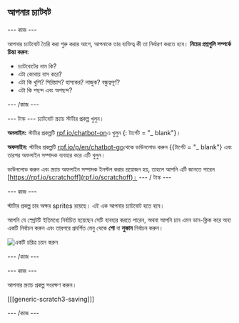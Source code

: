 ## আপনার চ্যাটবট

\--- কাজ \---

আপনার চ্যাটবোট তৈরি করা শুরু করার আগে, আপনাকে তার ব্যক্তিত্ব কী তা নির্ধারণ করতে হবে। **নিচের প্রশ্নগুলি সম্পর্কে চিন্তা করুন**:

+ চ্যাটবোটের নাম কি?
+ এটা কোথায় বাস করে?
+ এটা কি খুশি? সিরিয়াস? হাস্যকর? লাজুক? বন্ধুত্বপূর্ণ?
+ এটা কি পছন্দ এবং অপছন্দ?

\--- /কাজ \---

\--- টাস্ক \--- চ্যাটবোট স্ক্র্যাচ স্টার্টার প্রকল্প খুলুন।

**অনলাইন:** স্টার্টার প্রকল্পটি [rpf.io/chatbot-on](http://rpf.io/chatbot-on)এ খুলুন {: টার্গেট = "_ blank"}।

**অফলাইন:** স্টার্টার প্রকল্পটি [rpf.io/p/en/chatbot-go](http://rpf.io/p/en/chatbot-go)থেকে ডাউনলোড করুন {{টার্গেট = "_ blank"} এবং তারপর অফলাইন সম্পাদক ব্যবহার করে এটি খুলুন।

ডাউনলোড করুন এবং স্ক্র্যাচ অফলাইন সম্পাদক ইনস্টল করার প্রয়োজন হয়, তাহলে আপনি এটি জানতে পারেন [https://rpf.io/scratchoff](rpf.io/scratchoff)। \--- / টাস্ক \---

\--- কাজ \---

স্টার্টার প্রকল্প চার অক্ষর sprites রয়েছে। এই এক আপনার চ্যাটবোট হতে হবে।

আপনি যে স্প্রেটটি ইতিমধ্যে নির্বাচিত হয়েছেন সেটি ব্যবহার করতে পারেন, অথবা আপনি চান এমন ডান-ক্লিক করে অন্য একটি নির্বাচন করুন এবং তারপরে প্রদর্শিত মেনু থেকে **শো** বা **লুকান** নির্বাচন করুন।

![একটি চরিত্র চয়ন করুন](images/chatbot-characters.png)

\--- /কাজ \---

\--- কাজ \---

আপনার স্ক্র্যাচ প্রকল্প সংরক্ষণ করুন।

[[[generic-scratch3-saving]]]

\--- /কাজ \---